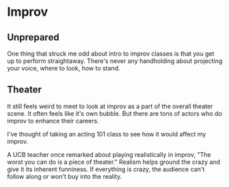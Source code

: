 # Improv

## Unprepared

One thing that struck me odd about intro to improv classes is that you get up to perform straightaway.  There's never any handholding about projecting your voice, where to look, how to stand.

## Theater

It still feels weird to meet to look at improv as a part of the overall theater scene. It often feels like it's own bubble. But there are tons of actors who do improv to enhance their careers.

I've thought of taking an acting 101 class to see how it would affect my improv.

A UCB teacher once remarked about playing realistically in improv, "The worst you can do is a piece of theater." Realism helps ground the crazy and give it its inherent funniness. If everything is crazy, the audience can't follow along or won't buy into the reality.

